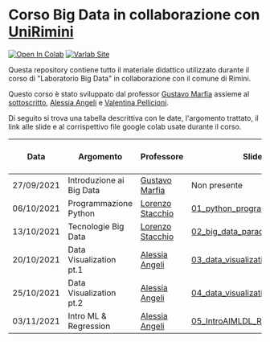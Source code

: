 # Corso Big Data in collaborazione con [UniRimini](https://www.unirimini.it/)
<p float="left">

[![Open In Colab](https://colab.research.google.com/assets/colab-badge.svg)](https://colab.research.google.com/github/googlecolab/colabtools/blob/master/notebooks/colab-github-demo.ipynb)
[![Varlab Site](https://img.shields.io/badge/-sito%20varlab-blue?style=flat&logo=Google%20Chrome)](https://site.unibo.it/varlab/en) 

</p>
Questa repository contiene tutto il materiale didattico utilizzato durante il corso di "Laboratorio Big Data" in collaborazione con il comune di Rimini.

Questo corso è stato sviluppato dal professor [Gustavo Marfia](https://www.unibo.it/sitoweb/gustavo.marfia) assieme al [sottoscritto](https://www.unibo.it/sitoweb/lorenzo.stacchio2/), [Alessia Angeli](https://www.unibo.it/sitoweb/alessia.angeli2) e [Valentina Pellicioni](https://www.unibo.it/sitoweb/valentina.pellicion2).

Di seguito si trova una tabella descrittiva con le date, l'argomento trattato, il link alle slide e al corrispettivo file google colab usate durante il corso.


| Data  | Argomento | Professore | Slide | Google Colab lezione |
| ------------- | ------------- | ------------- | ------------- | ------------- | 
| 27/09/2021  | Introduzione ai Big Data | [Gustavo Marfia](https://www.unibo.it/sitoweb/gustavo.marfia) |  Non presente | Non presente |
| 06/10/2021  | Programmazione Python | [Lorenzo Stacchio](https://www.unibo.it/sitoweb/lorenzo.stacchio2) |  [01_python_programming.pdf](Python_programming/01_python_programming.pdf) |[![Open In Colab](https://colab.research.google.com/assets/colab-badge.svg)](https://colab.research.google.com/drive/1K_i8PpMjk3zpTLIJUlCFaEAhRrmiCW37?usp=sharing) |
| 13/10/2021  | Tecnologie Big Data | [Lorenzo Stacchio](https://www.unibo.it/sitoweb/lorenzo.stacchio2) |  [02_big_data_paradigms.pdf](Big_Data/02_big_data_paradigms.pdf) |[![Open In Colab](https://colab.research.google.com/assets/colab-badge.svg)](https://colab.research.google.com/drive/1uYB2VrHVHGBObj3pAWIUA4tJcgX_gTJj?usp=sharing) |
| 20/10/2021  | Data Visualization pt.1 | [Alessia Angeli](https://www.unibo.it/sitoweb/alessia.angeli2) |  [03_data_visualization_p1.pdf](Visualizzazione_1/03_data_visualization_p1.pdf) |[![Open In Colab](https://colab.research.google.com/assets/colab-badge.svg)](Visualizzazione_1/visualization_01_GC_links.pdf) |
| 25/10/2021  | Data Visualization pt.2 | [Alessia Angeli](https://www.unibo.it/sitoweb/alessia.angeli2) |  [04_data_visualization_p2.pdf](Visualizzazione_2/04_data_visualization_p2.pdf) |[![Open In Colab](https://colab.research.google.com/assets/colab-badge.svg)](Visualizzazione_2/visualization_02_GC_links.pdf) |
| 03/11/2021  | Intro ML & Regression | [Alessia Angeli](https://www.unibo.it/sitoweb/alessia.angeli2) |  [05_IntroAIMLDL_Regression.pdf](Regressione/05_IntroAIMLDL_Regression.pdf) |[![Open In Colab](https://colab.research.google.com/assets/colab-badge.svg)](Regressione/05-regression_GC_links.pdf) |
